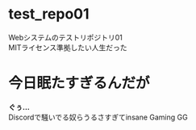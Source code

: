 # test_repo01
Webシステムのテストリポジトリ01   <br>
MITライセンス準拠したい人生だった
<h1>今日眠たすぎるんだが</h1>
<strong>ぐぅ...</strong><br>
Discordで騒いでる奴らうるさすぎてinsane Gaming GG
